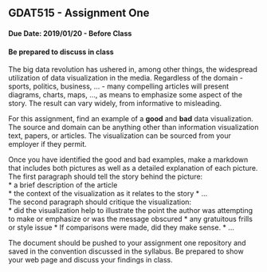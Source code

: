 ## GDAT515 - Assignment One

#### Due Date: 2019/01/20 - Before Class

#### Be prepared to discuss in class

The big data revolution has ushered in, among other things, the
widespread utilization of data visualization in the media. Regardless of
the domain - sports, politics, business, … - many compelling articles
will present diagrams, charts, maps, …, as means to emphasize some
aspect of the story. The result can vary widely, from informative to
misleading.

For this assignment, find an example of a **good** and **bad** data
visualization. The source and domain can be anything other than
information visualization text, papers, or articles. The visualization
can be sourced from your employer if they permit.

Once you have identified the good and bad examples, make a markdown that
includes both pictures as well as a detailed explanation of each
picture. The first paragraph should tell the story behind the picture:  
\* a brief description of the article  
\* the context of the visualization as it relates to the story \* …  
The second paragraph should critique the visualization:  
\* did the visualization help to illustrate the point the author was
attempting to make or emphasize or was the message obscured \* any
gratuitous frills or style issue \* If comparisons were made, did they
make sense. \* …

The document should be pushed to your assignment one repository and
saved in the convention discussed in the syllabus. Be prepared to show
your web page and discuss your findings in class.
